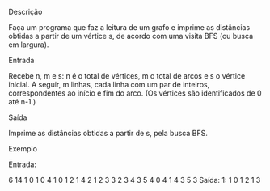Descrição

Faça um programa que faz a leitura de um grafo e imprime as distâncias obtidas a partir de um vértice s, de acordo com uma visita BFS (ou busca em largura).



Entrada

Recebe n, m e s: n é o total de vértices, m o total de arcos e s o vértice inicial.
A seguir, m linhas, cada linha com um par de inteiros, correspondentes ao início e fim do arco.
(Os vértices são identificados de 0 até n-1.)



Saída

Imprime as distâncias obtidas a partir de s, pela busca BFS.



Exemplo

Entrada:

6 14 1
0 1
0 4
1 0
1 2
1 4
2 1
2 3
3 2
3 4
3 5
4 0
4 1
4 3
5 3
Saída: 
1: 1 0 1 2 1 3 
